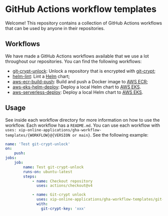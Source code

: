 # GitHub Actions workflow templates
Welcome! This repository contains a collection of GitHub Actions workflows that can be used by anyone in their
repositories.

## Workflows
We have made a GitHub Actions workflows available that we use a lot throughout our repositories. You can find the
following workflows:

* [git-crypt-unlock](./git-crypt-unlock): Unlock a repository that is encrypted with [git-crypt](https://github.com/AGWA/git-crypt);
* [helm-lint](./helm-lint): Lint a [Helm](https://helm.sh/) chart;
* [aws-ecr-build-push](./aws-ecr-build-push): Build and push a Docker image to [AWS ECR](https://aws.amazon.com/ecr/);
* [aws-eks-helm-deploy](./aws-eks-helm-deploy): Deploy a local Helm chart to [AWS EKS](https://aws.amazon.com/eks/).
* [aws-serverless-deploy](./aws-eks-helm-deploy): Deploy a local Helm chart to [AWS EKS](https://aws.amazon.com/eks/).

## Usage
See inside each workflow directory for more information on how to use the workflow. Each workflow has a `README.md`.
You can use each workflow with `uses: xip-online-applications/gha-workflow-templates/{WORKFLOW}@{VERSION or main}`.
See the following example:

```yaml
name: 'Test git-crypt-unlock'
on:
    push:
jobs:
    job:
        name: Test git-crypt-unlock
        runs-on: ubuntu-latest
        steps:
            - name: Checkout repository
              uses: actions/checkout@v4

            - name: Git-crypt unlock
              uses: xip-online-applications/gha-workflow-templates/git-crypt-unlock@main
              with:
                git-crypt-key: 'xxx'
```
